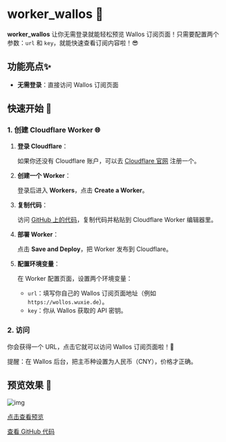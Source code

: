 # worker\_wallos 🎉

**worker\_wallos** 让你无需登录就能轻松预览 Wallos 订阅页面！只需要配置两个参数：`url` 和 `key`，就能快速查看订阅内容啦！😎

## 功能亮点✨

* **无需登录**：直接访问 Wallos 订阅页面

## 快速开始 🚀

### 1. 创建 Cloudflare Worker 🌐

1. **登录 Cloudflare**：

   如果你还没有 Cloudflare 账户，可以去 [Cloudflare 官网](https://www.cloudflare.com/) 注册一个。

2. **创建一个 Worker**：

   登录后进入 **Workers**，点击 **Create a Worker**。

3. **复制代码**：

   访问 [GitHub 上的代码](https://github.com/xinycai/worker_wallos/blob/main/worker.js)，复制代码并粘贴到 Cloudflare Worker 编辑器里。

4. **部署 Worker**：

   点击 **Save and Deploy**，把 Worker 发布到 Cloudflare。

5. **配置环境变量**：

   在 Worker 配置页面，设置两个环境变量：

   * `url`：填写你自己的 Wallos 订阅页面地址（例如 `https://wollos.wuxie.de`）。
   * `key`：你从 Wallos 获取的 API 密钥。

### 2. 访问

你会获得一个 URL，点击它就可以访问 Wallos 订阅页面啦！🎉

提醒：在 Wallos 后台，把主币种设置为人民币（CNY），价格才正确。

## 预览效果 👀

![img](https://r2.wuxie.de/blog/20250512_9efcfc26.png)

[点击查看预览](https://wallos.wuxie.de)

[查看 GitHub 代码](https://github.com/xinycai/worker_wallos/blob/main/worker.js)

